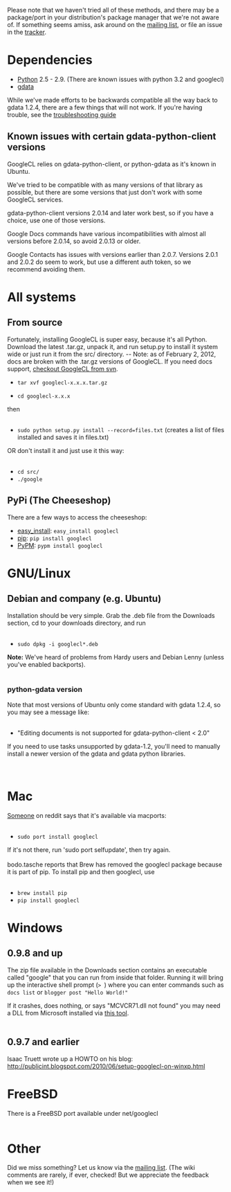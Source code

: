 Please note that we haven't tried all of these methods, and there may be a package/port in your distribution's package manager that we're not aware of. If something seems amiss, ask around on the [mailing list](http://groups.google.com/group/googlecl-discuss), or file an issue in the [tracker](http://code.google.com/p/googlecl/issues/list).

# Dependencies #
  * [Python](http://python.org/download/releases/) 2.5 - 2.9.  (There are known issues with python 3.2 and googlecl)
  * [gdata](http://code.google.com/p/gdata-python-client/downloads/list)

While we've made efforts to be backwards compatible all the way back to  gdata 1.2.4, there are a few things that will not work.  If you're having trouble, see the [troubleshooting guide](http://code.google.com/p/googlecl/wiki/FAQ#Troubleshooting)

## Known issues with certain gdata-python-client versions ##

GoogleCL relies on gdata-python-client, or python-gdata as it's known in Ubuntu.

We've tried to be compatible with as many versions of that library as possible, but there are some versions that just don't work with some GoogleCL services.

gdata-python-client versions 2.0.14 and later work best, so if you have a choice, use one of those versions.

Google Docs commands have various incompatibilities with almost all versions before 2.0.14, so avoid 2.0.13 or older.

Google Contacts has issues with versions earlier than 2.0.7.  Versions 2.0.1 and 2.0.2 do seem to work, but use a different auth token, so we recommend avoiding them.

# All systems #
## From source ##
Fortunately, installing GoogleCL is super easy, because it's all Python. Download the latest .tar.gz, unpack it, and run setup.py to install it system wide or just run it from the src/ directory. -- Note: as of February 2, 2012, docs are broken with the .tar.gz versions of GoogleCL. If you need docs support, [checkout GoogleCL from svn](http://code.google.com/p/googlecl/source/checkout).

  * `tar xvf googlecl-x.x.x.tar.gz`<br>
<ul><li><code>cd googlecl-x.x.x</code></li></ul>

then<br>
<br>
<ul><li><code>sudo python setup.py install --record=files.txt</code> (creates a list of files installed and saves it in files.txt)</li></ul>

OR don't install it and just use it this way:<br>
<br>
<ul><li><code>cd src/</code>
</li><li><code>./google</code></li></ul>

<h2>PyPi (The Cheeseshop)</h2>
There are a few ways to access the cheeseshop:<br>
<ul><li><a href='http://pypi.python.org/pypi/setuptools'>easy_install</a>: <code>easy_install googlecl</code>
</li><li><a href='http://pypi.python.org/pypi/pip'>pip</a>: <code>pip install googlecl</code>
</li><li><a href='http://docs.activestate.com/activepython/2.6/pypm.html'>PyPM</a>: <code>pypm install googlecl</code></li></ul>

<h1>GNU/Linux</h1>
<h2>Debian and company (e.g. Ubuntu)</h2>
Installation should be very simple. Grab the .deb file from the Downloads section, cd to your downloads directory, and run<br>
<br>
<ul><li><code>sudo dpkg -i googlecl*.deb</code></li></ul>

<b>Note:</b> We've heard of problems from Hardy users and Debian Lenny (unless you've enabled backports).<br>
<br>
<h3>python-gdata version</h3>
Note that most versions of Ubuntu only come standard with gdata 1.2.4, so you may see a message like:<br>
<br>
<ul><li>"Editing documents is not supported for gdata-python-client < 2.0"</li></ul>

If you need to use tasks unsupported by gdata-1.2, you'll need to manually install a newer version of the gdata and gdata python libraries.<br>
<br>
<br>
<h1>Mac</h1>

<a href='http://www.reddit.com/r/programming/comments/cgi57/introducing_the_google_command_line_tool/c0seufq'>Someone</a> on reddit says that it's available via macports:<br>
<br>
<ul><li><code>sudo port install googlecl</code></li></ul>

If it's not there, run 'sudo port selfupdate', then try again.<br>
<br>
bodo.tasche reports that Brew has removed the googlecl package because it is part of pip. To install pip and then googlecl, use<br>
<br>
<ul><li><code>brew install pip</code>
</li><li><code>pip install googlecl</code></li></ul>

<h1>Windows</h1>
<h2>0.9.8 and up</h2>
The zip file available in the Downloads section contains an executable called "google" that you can run from inside that folder. Running it will bring up the interactive shell prompt (<code>&gt; </code>) where you can enter commands such as <code>docs list</code> or <code>blogger post "Hello World!"</code>

If it crashes, does nothing, or says "MCVCR71.dll not found" you may need a DLL from Microsoft installed via <a href='http://www.microsoft.com/downloads/details.aspx?familyid=32bc1bee-a3f9-4c13-9c99-220b62a191ee&displaylang=en'>this tool</a>.<br>
<br>
<h2>0.9.7 and earlier</h2>
Isaac Truett wrote up a HOWTO on his blog:<br>
<a href='http://publicint.blogspot.com/2010/06/setup-googlecl-on-winxp.html'>http://publicint.blogspot.com/2010/06/setup-googlecl-on-winxp.html</a>

<h1>FreeBSD</h1>
There is a FreeBSD port available under net/googlecl<br>
<br>
<h1>Other</h1>
Did we miss something? Let us know via the <a href='http://groups.google.com/group/googlecl-discuss'>mailing list</a>. (The wiki comments are rarely, if ever, checked! But we appreciate the feedback when we see it!)